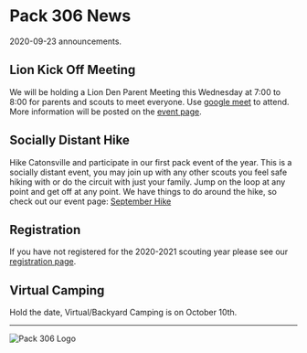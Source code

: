 # Pack 306 News
2020-09-23 announcements.

## Lion Kick Off Meeting

We will be holding a Lion Den Parent Meeting this Wednesday at 7:00 to 8:00 for parents and scouts to meet everyone. Use [google meet](https://meet.google.com/ehf-ykay-yzg) to attend. More information will be posted on the [event page](https://cub306.org/blog/calendar-2020-08-24-to-2020-09-24.md).

## Socially Distant Hike
Hike Catonsville and participate in our first pack event of the year. This is a socially distant event, you may join up with any other scouts you feel safe hiking with or do the circuit with just your family. Jump on the loop at any point and get off at any point. We have things to do around the hike, so check out our event page: [September Hike](https://cub306.org/events/2020-2021/septemberhike/)

## Registration
If you have not registered for the 2020-2021 scouting year please see our [registration page](https://cub306.org/blog/2020-09-01-to-2020-09-30.md).

## Virtual Camping
Hold the date, Virtual/Backyard Camping is on October 10th.

----

![Pack 306 Logo](https://cub306.org/images/PackLogo_Small.png?when=2020-09-23&where=web)
